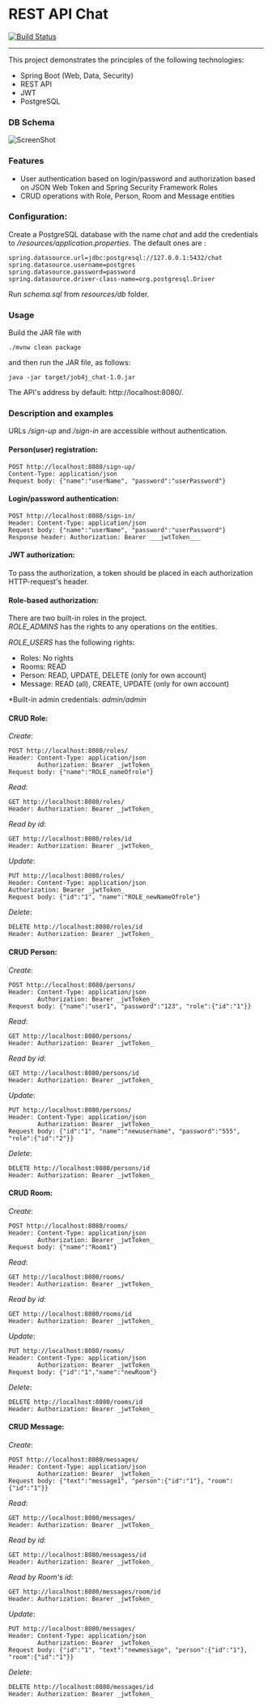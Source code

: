 # REST API Chat  
[![Build Status](https://travis-ci.com/amasterenko/job4j_chat.svg?branch=master)](https://travis-ci.com/amasterenko/job4j_chat)  

---  
This project demonstrates the principles of the following technologies:
- Spring Boot (Web, Data, Security)  
- REST API  
- JWT  
- PostgreSQL   

### DB Schema  

![ScreenShot](img/dbschema.png)
  
### Features
- User authentication based on login/password and authorization based on JSON Web Token and Spring Security Framework Roles       
- CRUD operations with Role, Person, Room and Message entities  


### Configuration:    
Create a PostgreSQL database with the name _chat_ and add the credentials to _/resources/application.properties_.
The default ones are :
```
spring.datasource.url=jdbc:postgresql://127.0.0.1:5432/chat
spring.datasource.username=postgres
spring.datasource.password=password
spring.datasource.driver-class-name=org.postgresql.Driver
```
Run _schema.sql_ from _resources/db_ folder.  

### Usage   
Build the JAR file with
```
./mvnw clean package
```
and then run the JAR file, as follows:  
```
java -jar target/job4j_chat-1.0.jar
```
The API's address by default:  http://localhost:8080/.  

### Description and examples  
URLs  _/sign-up_ and _/sign-in_ are accessible without authentication.    

#### Person(user) registration:
```
POST http://localhost:8080/sign-up/    
Content-Type: application/json  
Request body: {"name":"userName", "password":"userPassword"}  
``` 

#### Login/password authentication:
```
POST http://localhost:8080/sign-in/  
Header: Content-Type: application/json  
Request body: {"name":"userName", "password":"userPassword"}    
Response header: Authorization: Bearer ___jwtToken___  
```
#### JWT authorization:  
To pass the authorization, a token should be placed in each authorization HTTP-request's header.  

#### Role-based authorization:  
There are two built-in roles in the project.  
_ROLE_ADMINS_ has the rights to any operations on the entities.  

_ROLE_USERS_ has the following rights:  

- Roles: No rights  
- Rooms: READ  
- Person: READ, UPDATE, DELETE (only for own account)  
- Message: READ (all), CREATE,  UPDATE (only for own account)  


*Built-in admin credentials: _admin/admin_

#### CRUD Role:  

_Create_:    
```
POST http://localhost:8080/roles/  
Header: Content-Type: application/json  
        Authorization: Bearer _jwtToken_  
Request body: {"name":"ROLE_nameOfrole"}  
```
_Read_: 
```
GET http://localhost:8080/roles/  
Header: Authorization: Bearer _jwtToken_  
```

_Read by id_:
```
GET http://localhost:8080/roles/id  
Header: Authorization: Bearer _jwtToken_   
```
_Update_:    
```
PUT http://localhost:8080/roles/   
Header: Content-Type: application/json  
Authorization: Bearer _jwtToken_  
Request body: {"id":"1", "name":"ROLE_newNameOfrole"}    
```
_Delete_:  
```
DELETE http://localhost:8080/roles/id  
Header: Authorization: Bearer _jwtToken_  
```  
#### CRUD Person:

_Create_:  
```
POST http://localhost:8080/persons/   
Header: Content-Type: application/json   
        Authorization: Bearer _jwtToken_  
Request body: {"name":"user1", "password":"123", "role":{"id":"1"}}    
```
_Read_:  
```
GET http://localhost:8080/persons/   
Header: Authorization: Bearer _jwtToken_
```
_Read by id_:   
```
GET http://localhost:8080/persons/id   
Header: Authorization: Bearer _jwtToken_
```
_Update_:    
```
PUT http://localhost:8080/persons/    
Header: Content-Type: application/json   
        Authorization: Bearer _jwtToken_
Request body: {"id":"1", "name":"newusername", "password":"555", "role":{"id":"2"}}  
```
_Delete_:  
```
DELETE http://localhost:8080/persons/id  
Header: Authorization: Bearer _jwtToken_  
```
#### CRUD Room:

_Create_:   
```
POST http://localhost:8080/rooms/   
Header: Content-Type: application/json   
        Authorization: Bearer _jwtToken_
Request body: {"name":"Room1"}  
```
_Read_:  
```
GET http://localhost:8080/rooms/  
Header: Authorization: Bearer _jwtToken_  
```
_Read by id_:  
```
GET http://localhost:8080/rooms/id  
Header: Authorization: Bearer _jwtToken_
```
_Update_:  
```
PUT http://localhost:8080/rooms/    
Header: Content-Type: application/json   
        Authorization: Bearer _jwtToken_
Request body: {"id":"1","name":"newRoom"}  
```
_Delete_:  
```
DELETE http://localhost:8080/rooms/id  
Header: Authorization: Bearer _jwtToken_
```
#### CRUD Message:

_Create_:  
```
POST http://localhost:8080/messages/  
Header: Content-Type: application/json   
        Authorization: Bearer _jwtToken_
Request body: {"text":"message1", "person":{"id":"1"}, "room":{"id":"1"}}
```
_Read_:  
```
GET http://localhost:8080/messages/  
Header: Authorization: Bearer _jwtToken_
```
_Read by id_:  
```
GET http://localhost:8080/messagess/id  
Header: Authorization: Bearer _jwtToken_
```
_Read by Room's id_:  
```
GET http://localhost:8080/messages/room/id  
Header: Authorization: Bearer _jwtToken_
```
_Update_:   
```
PUT http://localhost:8080/messages/    
Header: Content-Type: application/json   
        Authorization: Bearer _jwtToken_  
Request body: {"id":"1", "text":"newmessage", "person":{"id":"1"}, "room":{"id":"1"}}  
```
_Delete_:  
```
DELETE http://localhost:8080/messages/id  
Header: Authorization: Bearer _jwtToken_  
```